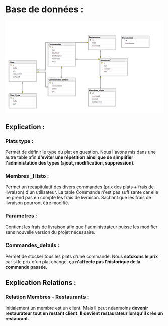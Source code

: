 # Base de données :

![Bdd schema](img/bdd.png)

## Explication :

### Plats type :

Permet de définir le type du plat en question.
Nous l'avons mis dans une autre table afin **d'eviter une répétition ainsi que de simplifier l'administation des types (ajout, modification, suppression).**

### Membres _Histo :

Permet un récapitulatif des divers commandes (prix des plats + frais de livraison) d'un utilisateur.
La table Commande n'est pas suffisante car elle ne prend pas en compte les frais de livraison.
Sachant que les frais de livraison pourront être modifié.

### Parametres :

Contient les frais de livraison afin que l'administrateur puisse les modifier sans nouvelle version du projet nécessaire.

### Commandes_details :

Permet de stocker tous les plats d'une commande.
Nous **sotckons le prix** car si le prix d'un plat change, ça **n'affecte pas l'historique de la commande passée.**

## Explication Relations :

### Relation Membres - Restaurants :

Initialement un membre est un client.
Mais il peut néanmoins **devenir restaurateur tout en restant client.**
**Il devient restaurateur lorsqu'il crée un restaurant.**



